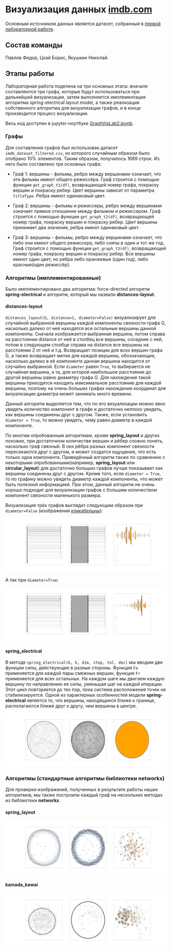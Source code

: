 # Визуализация данных [imdb.com](http://imdb.com "imdb.com")

Основным источником данных является датасет, собранный в [первой лабораторной работе](https://github.com/TheodorrodeohT/GraphVis2019-2020/edit/master/Lab1 "Lab1").

## Состав команды
Павлов Федор, Цхай Борис, Якушкин Николай.

## Этапы работы

Лабораторная работа поделена на три основных этапа: вначале составляются три графа, которые будут использоваться при дальнейшей визуализации, затем выполняется имплементация алгоритма spring-electrical layout model, а также реализация собственного алгоритма для визуализации графов, и в конце производится процесс визуализации.

Весь код доступен в jupyter-ноутбуке [GraphVisLab2.ipynb](https://github.com/TheodorrodeohT/GraphVis2019-2020/blob/master/Lab2/GraphVisLab2.ipynb "GraphVisLab2.ipynb").

### Графы

Для составления графов был использован датасет `imdb_dataset_filtered.csv`, из которого случайным образом было отобрано 10% элементов. Таким образом, получилось 1689 строк. Из него было составлено три основных графа:

* Граф 1: вершины - фильмы, ребро между вершинами означает, что эти фильмы имеют общего режиссёра. Граф строится с помощью функции `get_graph_t1(df)`, возвращающей номер графа, покраску вершин и покраску ребер. Цвет вершины зависит от параметра `titleType`. Ребра имеют одинаковый цвет.

* Граф 2: вершины - фильмы и режиссеры, ребро между вершинами означает прямое отношение между фильмом и режиссером. Граф строится с помощью функции `get_graph_t2(df)`, возвращающей номер графа, покраску вершин и покраску ребер. Цвет вершины принимает два значения, ребра имеют одинаковый цвет.

* Граф 3: вершины - фильмы, ребро между вершинами означает, что либо они имеют общего режиссера, либо сняты в один и тот же год. Граф строится с помощью функции `get_graph_t3(df)`, возвращающей номер графа, покраску вершин и покраску ребер. Все вершины имеют один цвет, но ребра либо оранжевые (один год), либо красные(один режиссёр).

### Алгоритмы (имплементированные)

Было имплементировано два алгоритма: force-directed алгоритм **spring-electrical** и алгоритм, который мы назвали **distances-layout**.

#### distances-layout

`distances_layout(G, distance=1, diameter=False)` визуализирует для случайной выбранной вершины каждой компоненты связности графа G, насколько далеко от неё находятся все остальные вершины данной компоненты. Сначала изображается выбранная вершина, потом справа на расстоянии distance от неё в столбец все вершины, соседние с ней, потом в следующем столбце справа на distance все вершины на расстоянии 2 от неё и т.д. Возвращает позиции для всех вершин графа G, а также возвращает метки для каждой вершины, обозначающие, насколько далеко в её компоненте данная вершина находится от случайно выбранной. Если `diameter` равен `True`, то выбирается не случайная вершина, а та, для которой наибольшое расстояние до другой вершины равно диаметру графа G. Для нахождения такой вершины приходится находить максимальное расстояние для каждой вершины, поэтому на очень больших графах нахождения координат для визуализации диаметра может занимать много времени.

Данный алгоритм выделяется тем, что по его визуализации можно явно увидеть количество компонент в графе и достаточно неплохо увидеть, как вершины соединены друг с другом. Также, если установить `diameter = True`, то можно увидеть, чему равен диаметр в каждой компоненте.

По многим опробованным алгоритмам, кроме **spring_layout** и других похожих, при достаточном количестве вершин и рёбер сложно понять, насколько граф связный. В них рёбра разных компонент связности пересекаются друг с другом, и может создатся ощущение, что есть только одна компонента. Приведённый алгоритм также по сравнению с некоторыми опробованными(например, **spring_layout** или **circular_layout**) для достаточно больших графов лучше показывает как вершины соединены друг с другом. Кроме того, если `diameter = True`, то по графику можно увидеть диаметр каждой компоненты, что может быть полезной информацией. При этом, данный алгоритм не очень хорошо подходит для визуализации графов с большим количеством компонент связности маленького размера.

Визуализация трёх графов выглядит следующим образом при `diameter=False` (изображения [кликабельны](https://github.com/TheodorrodeohT/GraphVis2019-2020/blob/master/Lab2/img "img")):

![distances_layout.png](https://github.com/TheodorrodeohT/GraphVis2019-2020/blob/master/Lab2/img/distances_layout.png)

А так при `diameter=True`:

![distances_layout_diameter.png](https://github.com/TheodorrodeohT/GraphVis2019-2020/blob/master/Lab2/img/distances_layout_diameter.png)


#### spring_electrical

В методе `spring_electrical(G, k, dim, step, tol, dec)` мы вводим две функции силы, действующие в разные стороны. Функция `Fa` применяется для каждой пары смежных вершин, функция `Fr` применяется для всех остальных. На каждом шаге мы двигаем каждую вершину по направлению ее силы, уменьшая шаг на каждой итерации. Этот цикл повторяется до тех пор, пока система расположения точек не стабилизируется. Одной из характерных особенностей модели **spring-electrical** является то, что вершины, находящиеся ближе к границе, располагаются ближе друг к другу, чем вершины в центре.

![spring_electrical.png](https://github.com/TheodorrodeohT/GraphVis2019-2020/blob/master/Lab2/img/spring_electrical.png)

### Алгоритмы (стандартные алгоритмы библиотеки networkx)

Для проверки изображений, полученных в результате работы наших алгоритмов, мы также построили каждый граф на нескольких методах из библиотеки **networkx**.

#### spring_layout

![spring_networkx.png](https://github.com/TheodorrodeohT/GraphVis2019-2020/blob/master/Lab2/img/spring_networkx.png)

#### kamada_kawai

![kamada_kawai_networkx.png](https://github.com/TheodorrodeohT/GraphVis2019-2020/blob/master/Lab2/img/kamada_kawai_networkx.png)
